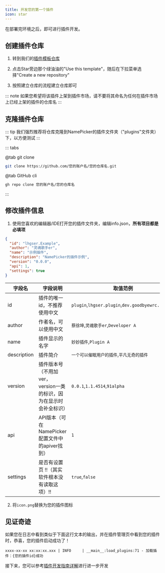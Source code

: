 ```yaml
---
title: 开发您的第一个插件
icon: star
---
```


在部署完环境之后，即可进行插件开发。

## 创建插件仓库

1. 转到我们的[插件模板仓库](https://github.com/NamePickerOrg/NamePicker-PluginTemplate)

2. 点击Star旁边那个绿油油的"Use this template"，随后在下拉菜单选择"Create a new repository"

3. 按照建立仓库的流程建立仓库即可

::: note
如果您希望将该插件上架到插件市场，请不要将其命名为任何在插件市场上已经上架的插件的仓库名
:::

## 克隆插件仓库

::: tip
我们强烈推荐将仓库克隆到NamePicker的插件文件夹（"plugins"文件夹）下，以方便测试
:::

::: tabs

@tab git clone

```bash
git clone https://github.com/您的账户名/您的仓库名.git
```

@tab GitHub cli

```bash
gh repo clone 您的账户名/您的仓库名
```

:::

## 修改插件信息

1. 使用您喜欢的编辑器/IDE打开您的插件文件夹，编辑info.json，**所有项目都是必填项**

```json
{
  "id": "lhgser.Example",
  "author": "灵魂歌手er",
  "name": "示例插件",
  "description": "NamePicker的插件示例",
  "version": "0.0.0",
  "api": 1,
  "settings": true
}
```

|字段名|字段说明|取值范例|
|----|----|----|
|id|插件的唯一id，不推荐使用中文|`plugin`,`lhgser.plugin`,`dev.goodbyewrc.plugin`|
|author|作者名，可以使用中文|`蔡徐坤`,`灵魂歌手er`,`Developer A`|
|name|插件显示的名字|`妙妙插件`,`Plugin A`|
|description|插件简介|`一个可以催眠用户的插件`,`平凡无奇的插件`|
|version|插件版本号（不用加ver，version一类的标识，因为在显示时会补全标识）|`0.0.1`,`1.1.4514`,`91alpha`|
|api|API版本（可在NamePicker配置文件中的apiver找到）|`1`|
|settings|是否有设置页 !!（其实软件根本没有读取这项）!!|`true`,`false`|

2. 将`icon.png`替换为您的插件图标

## 见证奇迹

如果您在日志中看到类似于下面这行文本的输出，并在插件管理页中看到您的插件时，恭喜，您的插件启动成功了！

```
xxxx-xx-xx xx:xx:xx.xxx | INFO     | __main__:load_plugins:71 - 加载插件：{您的插件id}成功
```

接下来，您可以参考[插件开发指南详解](guide.md)进行进一步开发